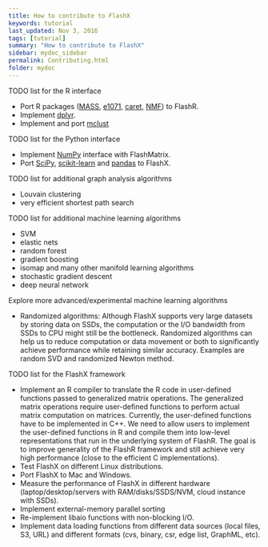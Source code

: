 ```yaml
---
title: How to contribute to FlashX
keywords: tutorial
last_updated: Nov 3, 2016
tags: [tutorial]
summary: "How to contribute to FlashX"
sidebar: mydoc_sidebar
permalink: Contributing.html
folder: mydoc
---
```


TODO list for the R interface

* Port R packages ([MASS](https://cran.r-project.org/web/packages/MASS/index.html), [e1071](https://cran.r-project.org/web/packages/e1071/index.html), [caret](http://topepo.github.io/caret/index.html), [NMF](https://cran.r-project.org/web/packages/NMF/index.html)) to FlashR.
* Implement [dplyr](https://cran.r-project.org/web/packages/dplyr/index.html).
* Implement and port [mclust](https://cran.r-project.org/web/packages/mclust/index.html)

TODO list for the Python interface

* Implement [NumPy](http://www.numpy.org/) interface with FlashMatrix.
* Port [SciPy](https://www.scipy.org/), [scikit-learn](http://scikit-learn.org/) and [pandas](http://pandas.pydata.org/) to FlashX.

TODO list for additional graph analysis algorithms

* Louvain clustering
* very efficient shortest path search

TODO list for additional machine learning algorithms

* SVM
* elastic nets
* random forest
* gradient boosting
* isomap and many other manifold learning algorithms
* stochastic gradient descent
* deep neural network

Explore more advanced/experimental machine learning algorithms

* Randomized algorithms: Although FlashX supports very large datasets by storing data on SSDs, the computation or the I/O bandwidth from SSDs to CPU might still be the bottleneck. Randomized algorithms can help us to reduce computation or data movement or both to significantly achieve performance while retaining similar accuracy. Examples are random SVD and randomized Newton method.

TODO list for the FlashX framework

* Implement an R compiler to translate the R code in user-defined functions passed to generalized matrix operations.
The generalized matrix operations require user-defined functions to perform actual matrix computation on matrices. Currently, the user-defined functions have to be implemented in C++. We need to allow users to implement the user-defined functions in R and compile them into low-level representations that run in the underlying system of FlashR. The goal is to improve generality of the FlashR framework and still achieve very high performance (close to the efficient C implementations).
* Test FlashX on different Linux distributions.
* Port FlashX to Mac and Windows.
* Measure the performance of FlashX in different hardware (laptop/desktop/servers with RAM/disks/SSDS/NVM, cloud instance with SSDs).
* Implement external-memory parallel sorting
* Re-implement libaio functions with non-blocking I/O.
* Implement data loading functions from different data sources (local files, S3, URL) and different formats (cvs, binary, csr, edge list, GraphML, etc).
